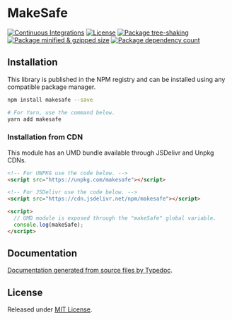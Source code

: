 # MakeSafe

[![Continuous Integrations](https://github.com/goldsrc/makesafe/actions/workflows/continuous-integrations.yaml/badge.svg?branch=main)](https://github.com/goldsrc/makesafe/actions/workflows/continuous-integrations.yaml)
[![License](https://badgen.net/github/license/goldsrc/makesafe)](./LICENSE)
[![Package tree-shaking](https://badgen.net/bundlephobia/tree-shaking/makesafe)](https://bundlephobia.com/package/makesafe)
[![Package minified & gzipped size](https://badgen.net/bundlephobia/minzip/makesafe)](https://bundlephobia.com/package/makesafe)
[![Package dependency count](https://badgen.net/bundlephobia/dependency-count/reactmakesafe)](https://bundlephobia.com/package/makesafe)

## Installation

This library is published in the NPM registry and can be installed using any compatible package manager.

```sh
npm install makesafe --save

# For Yarn, use the command below.
yarn add makesafe
```

### Installation from CDN

This module has an UMD bundle available through JSDelivr and Unpkg CDNs.

```html
<!-- For UNPKG use the code below. -->
<script src="https://unpkg.com/makesafe"></script>

<!-- For JSDelivr use the code below. -->
<script src="https://cdn.jsdelivr.net/npm/makesafe"></script>

<script>
  // UMD module is exposed through the "makeSafe" global variable.
  console.log(makeSafe);
</script>
```

## Documentation

[Documentation generated from source files by Typedoc](./docs/README.md).

## License

Released under [MIT License](./LICENSE).
